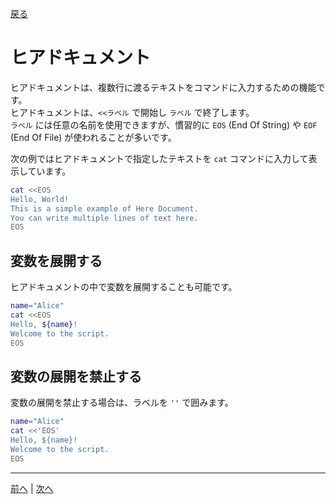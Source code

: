 [戻る](../README.md)

# ヒアドキュメント

ヒアドキュメントは、複数行に渡るテキストをコマンドに入力するための機能です。  
ヒアドキュメントは、`<<ラベル` で開始し `ラベル` で終了します。  
`ラベル` には任意の名前を使用できますが、慣習的に `EOS` (End Of String) や `EOF` (End Of File) が使われることが多いです。

次の例ではヒアドキュメントで指定したテキストを `cat` コマンドに入力して表示しています。

```bash
cat <<EOS
Hello, World!
This is a simple example of Here Document.
You can write multiple lines of text here.
EOS
```

## 変数を展開する

ヒアドキュメントの中で変数を展開することも可能です。

```bash
name="Alice"
cat <<EOS
Hello, ${name}!
Welcome to the script.
EOS
```

## 変数の展開を禁止する

変数の展開を禁止する場合は、ラベルを `''` で囲みます。

```bash
name="Alice"
cat <<'EOS'
Hello, ${name}!
Welcome to the script.
EOS
```

----
[前へ](../04_コマンド置換/README.md) | [次へ](../06_条件分岐とtestコマンド/README.md)
